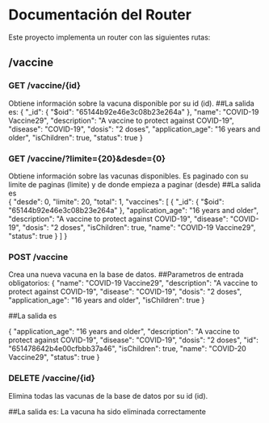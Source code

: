 # Documentación del Router

Este proyecto implementa un router con las siguientes rutas:

## /vaccine

### GET /vaccine/{id}

Obtiene información sobre la vacuna disponible por su id (id).
##La salida es:
{
    "_id": {
        "$oid": "65144b92e46e3c08b23e264a"
    },
    "name": "COVID-19 Vaccine29",
    "description": "A vaccine to protect against COVID-19",
    "disease": "COVID-19",
    "dosis": "2 doses",
    "application_age": "16 years and older",
    "isChildren": true,
    "status": true
}

### GET /vaccine/?limite={20}&desde={0}

Obtiene información sobre las vacunas disponibles.
Es paginado con su limite  de paginas (limite) y de donde empieza a paginar (desde)
##La salida es  
  {
    "desde": 0,
    "limite": 20,
    "total": 1,
    "vaccines": [
        {
            "_id": {
                "$oid": "65144b92e46e3c08b23e264a"
            },
            "application_age": "16 years and older",
            "description": "A vaccine to protect against COVID-19",
            "disease": "COVID-19",
            "dosis": "2 doses",
            "isChildren": true,
            "name": "COVID-19 Vaccine29",
            "status": true
        }
    ]
}

### POST /vaccine

Crea una nueva vacuna en la base de datos.
##Parametros de entrada obligatorios:
{
  "name": "COVID-19 Vaccine29",
  "description": "A vaccine to protect against COVID-19",
  "disease": "COVID-19",
  "dosis": "2 doses",
  "application_age": "16 years and older",
  "isChildren": true
}

##La salida es  

{
    "application_age": "16 years and older",
    "description": "A vaccine to protect against COVID-19",
    "disease": "COVID-19",
    "dosis": "2 doses",
    "id": "651478642b4e00cfbbb37a46",
    "isChildren": true,
    "name": "COVID-20 Vaccine29",
    "status": true
}

### DELETE /vaccine/{id}

Elimina todas las vacunas de la base de datos por su id (id).

##La salida es:
  La vacuna ha sido eliminada correctamente

